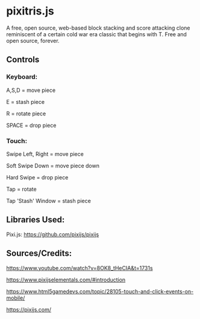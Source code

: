# pixitris.js

A free, open source, web-based block stacking and score attacking clone reminiscent of a certain cold war era classic that begins with T.
Free and open source, forever.





## Controls 

### Keyboard:

A,S,D = move piece

E = stash piece

R = rotate piece

SPACE = drop piece




### Touch:

Swipe Left, Right = move piece

Soft Swipe Down = move piece down

Hard Swipe = drop piece

Tap = rotate

Tap 'Stash' Window = stash piece




## Libraries Used:

  Pixi.js: https://github.com/pixijs/pixijs

  

## Sources/Credits:

  https://www.youtube.com/watch?v=8OK8_tHeCIA&t=1731s
  
  https://www.pixijselementals.com/#introduction
  
  https://www.html5gamedevs.com/topic/28105-touch-and-click-events-on-mobile/
  
  https://pixijs.com/
